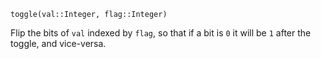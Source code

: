 ```
toggle(val::Integer, flag::Integer)
```

Flip the bits of `val` indexed by `flag`, so that if a bit is `0` it will be `1` after the toggle, and vice-versa.
